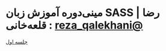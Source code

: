 <!-- language: rtl -->

# مینی‌دوره آموزش زبان SASS | رضا قلعه‌خانی : [reza_qalekhani@](https://www.youtube.com/@reza_qalekhani)

[جلسه اول](./session-1.md)